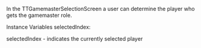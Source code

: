 In the TTGamemasterSelectionScreen a user can determine the player who gets the gamemaster role.

Instance Variables
	selectedIndex:		<Number>

selectedIndex
	- indicates the currently selected player
